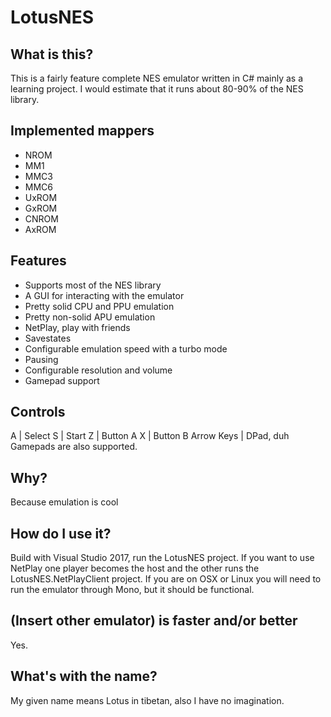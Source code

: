 # LotusNES
## What is this?
This is a fairly feature complete NES emulator written in C# mainly as a learning project. I would estimate that it runs about 80-90% of the NES library.

## Implemented mappers
- NROM
- MM1
- MMC3
- MMC6
- UxROM
- GxROM
- CNROM
- AxROM

## Features
- Supports most of the NES library
- A GUI for interacting with the emulator
- Pretty solid CPU and PPU emulation
- Pretty non-solid APU emulation
- NetPlay, play with friends
- Savestates
- Configurable emulation speed with a turbo mode
- Pausing
- Configurable resolution and volume
- Gamepad support

## Controls
A | Select
S | Start
Z | Button A
X | Button B
Arrow Keys | DPad, duh
Gamepads are also supported.

## Why?
Because emulation is cool

## How do I use it?
Build with Visual Studio 2017, run the LotusNES project. If you want to use NetPlay one player becomes the host and the other runs the LotusNES.NetPlayClient project.
If you are on OSX or Linux you will need to run the emulator through Mono, but it should be functional.

## (Insert other emulator) is faster and/or better
Yes.

## What's with the name?
My given name means Lotus in tibetan, also I have no imagination.
